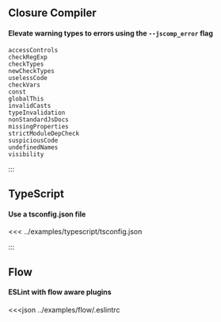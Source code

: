 ## Closure Compiler

#### Elevate warning types to errors using the `--jscomp_error` flag

```text
accessControls
checkRegExp
checkTypes
newCheckTypes
uselessCode
checkVars
const
globalThis
invalidCasts
typeInvalidation
nonStandardJsDocs
missingProperties
strictModuleDepCheck
suspiciousCode
undefinedNames
visibility
```

:::

## TypeScript

#### Use a tsconfig.json file

<<< ../examples/typescript/tsconfig.json

:::

## Flow

#### ESLint with flow aware plugins

<<<json ../examples/flow/.eslintrc